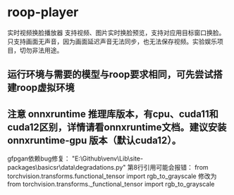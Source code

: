 # roop-player
实时视频换脸播放器
支持视频、图片实时换脸预览，支持对应用目标窗口换脸。只支持画面无声音，因为画面延迟声音无法同步，也无法保存视频。实验娱乐项目，切勿非法用途。

## 运行环境与需要的模型与roop要求相同，可先尝试搭建roop虚拟环境
## 注意 onnxruntime 推理库版本，有cpu、cuda11和cuda12区别，详情请看onnxruntime文档。建议安装 onnxruntime-gpu 版本（默认cuda12）。
gfpgan依赖bug修复：
"E:\Github\venv\Lib\site-packages\basicsr\data\degradations.py" 第8行引用可能会报错： from torchvision.transforms.functional_tensor import rgb_to_grayscale
修改为 from torchvision.transforms._functional_tensor import rgb_to_grayscale
